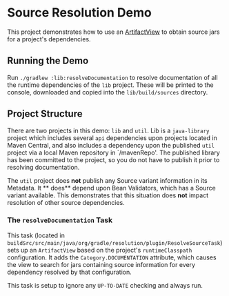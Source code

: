 # Source Resolution Demo

This project demonstrates how to use an [ArtifactView](https://docs.gradle.org/current/javadoc/org/gradle/api/artifacts/ArtifactView.html) to obtain source jars for a project's dependencies.

## Running the Demo

Run `./gradlew :lib:resolveDocumentation` to resolve documentation of all the runtime dependencies of the `lib` project.  These will be printed to the console, downloaded and copied into the `lib/build/sources` directory.

## Project Structure

There are two projects in this demo: `lib` and `util`.  Lib is a `java-library` project which includes several `api` dependencies upon projects located in Maven Central, and also includes a dependency upon the published `util` project via a local Maven repository in `/mavenRepo'.  The published library has been committed to the project, so you do not have to publish it prior to resolving documentation.

The `util` project does **not** publish any Source variant information in its Metadata.  It ** does** depend upon Bean Validators, which has a Source variant available.  This demonstrates that this situation does **not** impact resolution of other source dependencies.

### The `resolveDocumentation` Task

This task (located in `buildSrc/src/main/java/org/gradle/resolution/plugin/ResolveSourceTask`) sets up an `ArtifactView` based on the project's `runtimeClasspath` configuration.  It adds the `Category.DOCUMENTATION` attribute, which causes the view to search for jars containing source information for every dependency resolved by that configuration.

This task is setup to ignore any `UP-TO-DATE` checking and always run.
